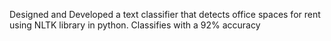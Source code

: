 Designed and Developed a text classifier that detects office spaces for rent using NLTK library in python.  Classifies with a 92% accuracy
